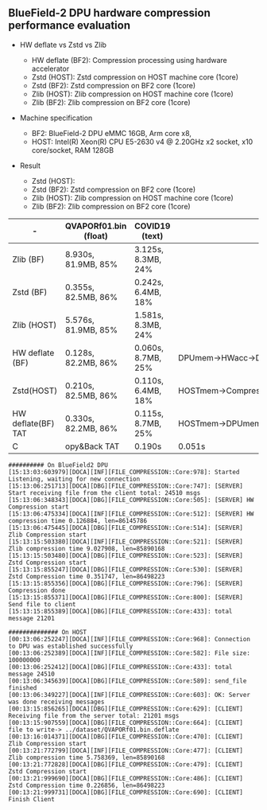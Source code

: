 ## BlueField-2 DPU hardware compression performance evaluation

- HW deflate vs Zstd vs Zlib 
  - HW deflate (BF2): Compression processing using hardware accelerator
  - Zstd (HOST): Zstd compression on HOST machine core (1core)
  - Zstd (BF2): Zstd compression on BF2 core (1core)
  - Zlib (HOST): Zlib compression on HOST machine core (1core)
  - Zlib (BF2): Zlib compression on BF2 core (1core)

- Machine specification
  - BF2: BlueField-2 DPU eMMC 16GB, Arm core x8, 
  - HOST: Intel(R) Xeon(R) CPU E5-2630 v4 @ 2.20GHz x2 socket, x10 core/socket, RAM 128GB

- Result
  - Zstd (HOST):
  - Zstd (BF2): Zstd compression on BF2 core (1core)
  - Zlib (HOST): Zlib compression on HOST machine core (1core)
  - Zlib (BF2): Zlib compression on BF2 core (1core)

|-|QVAPORf01.bin (float)| COVID19 (text)||
|---|---|---|---|
|Zlib (BF)	|8.930s, 81.9MB, 85%	|3.125s, 8.3MB, 24%	||
|Zstd (BF)	|0.355s, 82.5MB, 86%	|0.242s, 6.4MB, 18%	||
|Zlib (HOST)	|5.576s, 81.9MB, 85%	|1.581s, 8.3MB, 24%	||
|HW deflate (BF)|	0.128s, 82.2MB, 86%	|0.060s, 8.7MB, 25%	|DPUmem→HWacc→DPUmem|
|Zstd(HOST)	|0.210s, 82.5MB, 86%	|0.110s, 6.4MB, 18%	|HOSTmem→CompressLib→HOSTmem|
|HW deflate(BF) TAT|	0.330s, 82.2MB, 86%	|0.115s, 8.7MB, 25%	|HOSTmem→DPUmem→HWacc→DPUmem→HOSTmem|
C|opy&Back TAT|	0.190s	|0.051s	|HOSTmem→DPUmem→HOSTmem|


```
########## On BlueField2 DPU
[15:13:03:603979][DOCA][INF][FILE_COMPRESSION::Core:978]: Started Listening, waiting for new connection
[15:13:06:251713][DOCA][DBG][FILE_COMPRESSION::Core:747]: [SERVER] Start receiving file from the client total: 24510 msgs
[15:13:06:348343][DOCA][DBG][FILE_COMPRESSION::Core:505]: [SERVER] HW Compression start
[15:13:06:475334][DOCA][INF][FILE_COMPRESSION::Core:512]: [SERVER] HW compression time 0.126884, len=86145786
[15:13:06:475445][DOCA][DBG][FILE_COMPRESSION::Core:514]: [SERVER] Zlib Compression start
[15:13:15:503380][DOCA][INF][FILE_COMPRESSION::Core:521]: [SERVER] Zlib compression time 9.027908, len=85890168
[15:13:15:503480][DOCA][DBG][FILE_COMPRESSION::Core:523]: [SERVER] Zstd Compression start
[15:13:15:855247][DOCA][DBG][FILE_COMPRESSION::Core:530]: [SERVER] Zstd Compression time 0.351747, len=86498223
[15:13:15:855356][DOCA][DBG][FILE_COMPRESSION::Core:796]: [SERVER] Compression done
[15:13:15:855371][DOCA][DBG][FILE_COMPRESSION::Core:800]: [SERVER] Send file to client
[15:13:15:855389][DOCA][DBG][FILE_COMPRESSION::Core:433]: total message 21201

############## On HOST
[00:13:06:252247][DOCA][INF][FILE_COMPRESSION::Core:968]: Connection to DPU was established successfully
[00:13:06:252389][DOCA][INF][FILE_COMPRESSION::Core:582]: File size: 100000000
[00:13:06:252412][DOCA][DBG][FILE_COMPRESSION::Core:433]: total message 24510
[00:13:06:345639][DOCA][DBG][FILE_COMPRESSION::Core:589]: send_file finished
[00:13:06:349227][DOCA][INF][FILE_COMPRESSION::Core:603]: OK: Server was done receiving messages
[00:13:15:856265][DOCA][DBG][FILE_COMPRESSION::Core:629]: [CLIENT] Receiving file from the server total: 21201 msgs
[00:13:15:907559][DOCA][DBG][FILE_COMPRESSION::Core:664]: [CLIENT] file to write-> ../dataset/QVAPORf01.bin.deflate
[00:13:16:014371][DOCA][DBG][FILE_COMPRESSION::Core:470]: [CLIENT] Zlib Compression start
[00:13:21:772799][DOCA][INF][FILE_COMPRESSION::Core:477]: [CLIENT] Zlib compression time 5.758369, len=85890168
[00:13:21:772828][DOCA][DBG][FILE_COMPRESSION::Core:479]: [CLIENT] Zstd Compression start
[00:13:21:999690][DOCA][DBG][FILE_COMPRESSION::Core:486]: [CLIENT] Zstd Compression time 0.226856, len=86498223
[00:13:21:999731][DOCA][DBG][FILE_COMPRESSION::Core:690]: [CLIENT] Finish Client


```